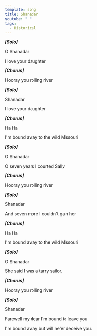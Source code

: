 ```yaml
---
template: song
title: Shanadar
youtube: " "
tags:
  - Historical
---
```

***\[Solo]***

O Shanadar

I love your daughter

***\[Chorus]***

Hooray you rolling river

***\[Solo]***

Shanadar

I love your daughter

***\[Chorus]***

Ha Ha 

I'm bound away to the wild Missouri

***\[Solo]***

O Shanadar

O seven years I courted Sally

***\[Chorus]***

Hooray you rolling river

***\[Solo]***

Shanadar

And seven more I couldn't gain her

***\[Chorus]***

Ha Ha 

I'm bound away to the wild Missouri

***\[Solo]***

O Shanadar

She said I was a tarry sailor.

***\[Chorus]***

Hooray you rolling river

***\[Solo]***

Shanadar

Farewell my dear I'm bound to leave you 

I'm bound away but will ne'er deceive you.